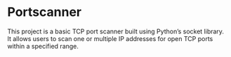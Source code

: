 # Portscanner
This project is a basic TCP port scanner built using Python’s socket library. 
It allows users to scan one or multiple IP addresses for open TCP ports within a specified range.
